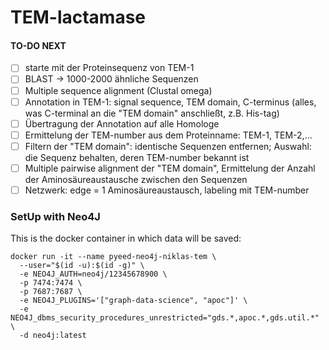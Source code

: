 # TEM-lactamase

#### TO-DO NEXT
- [ ] starte mit der Proteinsequenz von TEM-1
- [ ] BLAST -> 1000-2000  ähnliche Sequenzen
- [ ] Multiple sequence alignment (Clustal omega)
- [ ] Annotation in TEM-1: signal sequence, TEM domain, C-terminus (alles, was C-terminal an die "TEM domain" anschließt, z.B. His-tag)
- [ ] Übertragung der Annotation auf alle Homologe
- [ ] Ermittelung der TEM-number aus dem Proteinname: TEM-1, TEM-2,...
- [ ] Filtern der "TEM domain": identische Sequenzen entfernen; Auswahl: die Sequenz behalten, deren TEM-number bekannt ist
- [ ] Multiple pairwise alignment der "TEM domain", Ermittelung der Anzahl der Aminosäureaustausche zwischen den Sequenzen
- [ ] Netzwerk: edge = 1 Aminosäureaustausch, labeling mit TEM-number 

### SetUp with Neo4J

This is the docker container in which data will be saved:
```
docker run -it --name pyeed-neo4j-niklas-tem \
  --user="$(id -u):$(id -g)" \
  -e NEO4J_AUTH=neo4j/12345678900 \
  -p 7474:7474 \
  -p 7687:7687 \
  -e NEO4J_PLUGINS='["graph-data-science", "apoc"]' \
  -e NEO4J_dbms_security_procedures_unrestricted="gds.*,apoc.*,gds.util.*" \
  -d neo4j:latest
```

